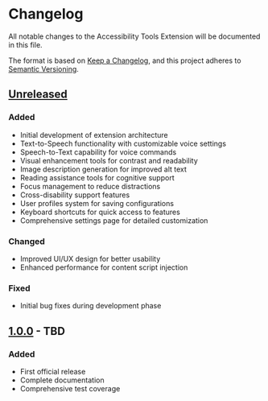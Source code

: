 # Changelog

All notable changes to the Accessibility Tools Extension will be documented in this file.

The format is based on [Keep a Changelog](https://keepachangelog.com/en/1.0.0/),
and this project adheres to [Semantic Versioning](https://semver.org/spec/v2.0.0.html).

## [Unreleased]

### Added
- Initial development of extension architecture
- Text-to-Speech functionality with customizable voice settings
- Speech-to-Text capability for voice commands
- Visual enhancement tools for contrast and readability
- Image description generation for improved alt text
- Reading assistance tools for cognitive support
- Focus management to reduce distractions
- Cross-disability support features
- User profiles system for saving configurations
- Keyboard shortcuts for quick access to features
- Comprehensive settings page for detailed customization

### Changed
- Improved UI/UX design for better usability
- Enhanced performance for content script injection

### Fixed
- Initial bug fixes during development phase

## [1.0.0] - TBD

### Added
- First official release
- Complete documentation
- Comprehensive test coverage

[Unreleased]: https://github.com/PushkarPrabhath27/accessibility-tools-extension/compare/v1.0.0...HEAD
[1.0.0]: https://github.com/PushkarPrabhath27/accessibility-tools-extension/releases/tag/v1.0.0